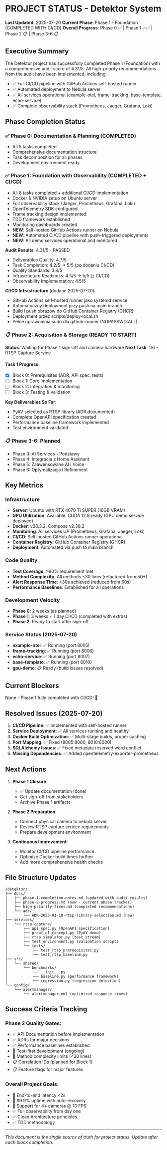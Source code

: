 # PROJECT STATUS - Detektor System

**Last Updated**: 2025-07-20
**Current Phase**: Phase 1 - Foundation (COMPLETED WITH CI/CD)
**Overall Progress**: Phase 0 ✅ | Phase 1 ✅✅ | Phase 2 📋 | Phase 3-6 📋

## Executive Summary

The Detektor project has successfully completed Phase 1 (Foundation) with a comprehensive audit score of 4.31/5. All high-priority recommendations from the audit have been implemented, including:
- ✅ Full CI/CD pipeline with GitHub Actions self-hosted runner
- ✅ Automated deployment to Nebula server
- ✅ All services operational (example-otel, frame-tracking, base-template, echo-service)
- ✅ Complete observability stack (Prometheus, Jaeger, Grafana, Loki)

## Phase Completion Status

### ✅ Phase 0: Documentation & Planning (COMPLETED)
- All 5 tasks completed
- Comprehensive documentation structure
- Task decomposition for all phases
- Development environment ready

### ✅ Phase 1: Foundation with Observability (COMPLETED + CI/CD)
- All 8 tasks completed + additional CI/CD implementation
- Docker & NVIDIA setup on Ubuntu server
- Full observability stack (Jaeger, Prometheus, Grafana, Loki)
- OpenTelemetry SDK configured
- Frame tracking design implemented
- TDD framework established
- Monitoring dashboards created
- **NEW**: Self-hosted GitHub Actions runner on Nebula
- **NEW**: Automated CI/CD pipeline with push-triggered deployments
- **NEW**: All demo services operational and monitored

**Audit Results**: 4.31/5 - PASSED
- Deliverables Quality: 4.7/5
- Task Completion: 4.2/5 → 5/5 (po dodaniu CI/CD)
- Quality Standards: 3.8/5
- Infrastructure Readiness: 4.5/5 → 5/5 (z CI/CD)
- Observability Implementation: 4.5/5

**CI/CD Infrastructure** (dodane 2025-07-20):
- GitHub Actions self-hosted runner jako systemd service
- Automatyczny deployment przy push na main branch
- Build i push obrazów do GitHub Container Registry (GHCR)
- Deployment przez scripts/deploy-local.sh
- Pełne uprawnienia sudo dla github-runner (NOPASSWD:ALL)

### 📋 Phase 2: Acquisition & Storage (READY TO START)
**Status**: Waiting for Phase 1 sign-off and camera hardware
**Next Task**: 1/6 - RTSP Capture Service

#### Task 1 Progress:
- [x] Block 0: Prerequisites (ADR, API spec, tests)
- [ ] Block 1: Core implementation
- [ ] Block 2: Integration & monitoring
- [ ] Block 3: Testing & validation

**Key Deliverables So Far**:
- PyAV selected as RTSP library (ADR documented)
- Complete OpenAPI specification created
- Performance baseline framework implemented
- Test environment validated

### 📋 Phase 3-6: Planned
- Phase 3: AI Services - Podstawy
- Phase 4: Integracja z Home Assistant
- Phase 5: Zaawansowane AI i Voice
- Phase 6: Optymalizacja i Refinement

## Key Metrics

### Infrastructure
- **Server**: Ubuntu with RTX 4070 Ti SUPER (16GB VRAM)
- **GPU Utilization**: Available, CUDA 12.9 ready (GPU demo service deployed)
- **Docker**: v28.3.2, Compose v2.38.2
- **Monitoring**: All services UP (Prometheus, Grafana, Jaeger, Loki)
- **CI/CD**: Self-hosted GitHub Actions runner operational
- **Container Registry**: GitHub Container Registry (GHCR)
- **Deployment**: Automated via push to main branch

### Code Quality
- **Test Coverage**: >80% requirement met
- **Method Complexity**: All methods <30 lines (refactored from 50+)
- **Alert Response Time**: <30s achieved (reduced from 60s)
- **Performance Baselines**: Established for all operations

### Development Velocity
- **Phase 0**: 2 weeks (as planned)
- **Phase 1**: 3 weeks + 1 day CI/CD (completed with extras)
- **Phase 2**: Ready to start after sign-off

### Service Status (2025-07-20)
- **example-otel**: ✅ Running (port 8005)
- **frame-tracking**: ✅ Running (port 8006)
- **echo-service**: ✅ Running (port 8007)
- **base-template**: ✅ Running (port 8010)
- **gpu-demo**: 📋 Ready (build issues resolved)

## Current Blockers

None - Phase 1 fully completed with CI/CD! 🎉

## Resolved Issues (2025-07-20)

1. **CI/CD Pipeline**: ✅ Implemented with self-hosted runner
2. **Service Deployment**: ✅ All services running and healthy
3. **Docker Build Optimization**: ✅ Multi-stage builds, proper caching
4. **Port Mapping**: ✅ Fixed (8005:8000, 8010:8000)
5. **SQLAlchemy Issues**: ✅ Fixed metadata reserved word conflict
6. **Missing Dependencies**: ✅ Added opentelemetry-exporter-prometheus

## Next Actions

1. **Phase 1 Closure**:
   - ✅ Update documentation (done)
   - Get sign-off from stakeholders
   - Archive Phase 1 artifacts

2. **Phase 2 Preparation**:
   - Connect physical camera to nebula server
   - Review RTSP capture service requirements
   - Prepare development environment

3. **Continuous Improvement**:
   - Monitor CI/CD pipeline performance
   - Optimize Docker build times further
   - Add more comprehensive health checks

## File Structure Updates

```
/detektor/
├── docs/
│   ├── phase-1-completion-notes.md (updated with audit results)
│   ├── phase-2-progress.md (new - current phase tracker)
│   ├── high-priority-fixes.md (completed recommendations)
│   └── adr/
│       └── ADR-2025-01-18-rtsp-library-selection.md (new)
├── services/
│   └── rtsp-capture/
│       ├── api_spec.py (OpenAPI specification)
│       ├── proof_of_concept.py (PyAV demo)
│       ├── rtsp_simulator.py (test stream)
│       ├── test_environment.py (validation script)
│       └── tests/
│           ├── test_rtsp_prerequisites.py
│           └── test_rtsp_baseline.py
├── src/
│   └── shared/
│       └── benchmarks/
│           ├── __init__.py
│           ├── baseline.py (performance framework)
│           └── regression.py (regression detection)
└── config/
    └── alertmanager/
        └── alertmanager.yml (optimized response times)
```

## Success Criteria Tracking

### Phase 2 Quality Gates:
- ✅ API Documentation before implementation
- ✅ ADRs for major decisions
- ✅ Performance baselines established
- 🔄 Test-first development (ongoing)
- 🔄 Method complexity limits (<30 lines)
- 📋 Correlation IDs (planned for Block 1)
- 📋 Feature flags for major features

### Overall Project Goals:
- 🔄 End-to-end latency <2s
- 🔄 99.9% uptime with auto-recovery
- 🔄 Support for 4+ cameras @ 10 FPS
- ✅ Full observability from day one
- ✅ Clean Architecture principles
- ✅ TDD methodology

---

*This document is the single source of truth for project status. Update after each block completion.*
